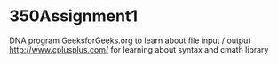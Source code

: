 # 350Assignment1
DNA program
GeeksforGeeks.org to learn about file input / output
http://www.cplusplus.com/ for learning about syntax and cmath library
